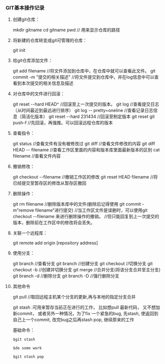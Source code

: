 ### GIT基本操作记录

1. 创建git仓库： 
	
	mkdir gitname
	cd gitname
	pwd // 用来显示仓库的路径

2. 将新建的仓库转变成git可管理的仓库： 
	
	git init

3. 给git仓库添加文件：
	
	git add filename //将文件添加到仓库中，在仓库中就可以查看此文件。
	git commit -m "提交的相关描述" //将文件提交到仓库中，并在log信息中可以查看到本次提交的相关信息及描述

4. 对仓库中的文件进行回滚：
	
	git reset --hard HEAD^ //回滚至上一次提交的版本。
	git log //查看提交日志（从时间最近到最远进行排序）
	git log -- pretty=oneline //查看记录日志信息（简洁化版本）
	git reset --hard 231434 //回滚至制定版本
	git reset git push-f //先回滚，再强推。可以回滚远程仓库的版本

5. 查看指令：
	
	git status //查看文件有没有被修改过
	git diff //查看文件修改的内容
	git diff HEAD -- filename //查看工作区里面的内容和版本库里面最新版本的区别
	cat filename //查看文件内容

6. 撤销修改： 
	
	git checkout --filename //撤销工作区的修改
	git reset HEAD filename //将已经提交至暂存区的修改从暂存区撤回

7. 删除操作： 
	
	git rm filename //删除版本库中的文件(删除后记得使用 git commit -m"remove filename"进行提交)
	//当工作区文件是误删时，可以使用git checkout --filename 来进行删除操作的撤销。
	//但只能回复到上一次提交的版本，删除前在工作区中的修改将会丢失。

8. 关联一个远程库： 
	
	git remote add origin [repository address]

9. 使用分支：
	
	git branch //查看分支
	git branch<name> //创建分支
	git checkout<name> //切换分支
	git checkout -b <name> //创建并切换分支
	git merge <name> //合并分支(将该分支合并至主分支)
	git branch -d <name> //删除分支
	git branch -D <name> //强行删除分支

10. 其他命令	
	
	git pull //取回远程主机某个分支的更新,再与本地的指定分支合并

	git stash :可用来暂存当前正在进行的工作， 比如想pull 最新代码， 又不想加新commit， 或者另外一种情况，为了fix 一个紧急的bug, 先stash, 使返回到自己上一个commit, 改完bug之后再stash pop, 继续原来的工作
	
	基础命令：

		$git stash
	
		$do some work

		$git stash pop
